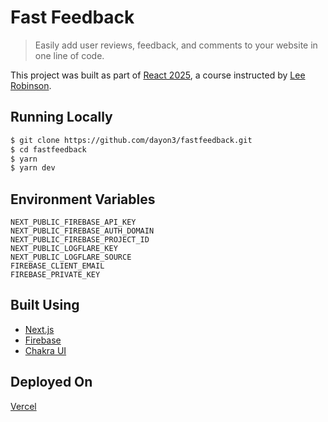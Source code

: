 # Fast Feedback

> Easily add user reviews, feedback, and comments to your website in one line of code.

This project was built as part of [React 2025](https://react2025.com), a course instructed by [Lee Robinson](https://twitter.com/leeerob).

## Running Locally

```bash
$ git clone https://github.com/dayon3/fastfeedback.git
$ cd fastfeedback
$ yarn
$ yarn dev
```

## Environment Variables

```
NEXT_PUBLIC_FIREBASE_API_KEY
NEXT_PUBLIC_FIREBASE_AUTH_DOMAIN
NEXT_PUBLIC_FIREBASE_PROJECT_ID
NEXT_PUBLIC_LOGFLARE_KEY
NEXT_PUBLIC_LOGFLARE_SOURCE
FIREBASE_CLIENT_EMAIL
FIREBASE_PRIVATE_KEY
```

## Built Using

- [Next.js](https://nextjs.org/)
- [Firebase](https://firebase.com)
- [Chakra UI](https://chakra-ui.com/)

## Deployed On

[Vercel](https://vercel.com)
